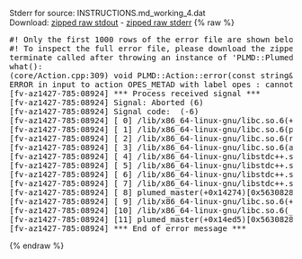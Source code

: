 Stderr for source:  INSTRUCTIONS.md_working_4.dat   
Download: [zipped raw stdout](INSTRUCTIONS.md_working_4.dat.plumed_master.stdout.txt.zip) - [zipped raw stderr](INSTRUCTIONS.md_working_4.dat.plumed_master.stderr.txt.zip) 
{% raw %}
<pre>
#! Only the first 1000 rows of the error file are shown below
#! To inspect the full error file, please download the zipped raw stderr file above
terminate called after throwing an instance of 'PLMD::Plumed::ExceptionError'
what():
(core/Action.cpp:309) void PLMD::Action::error(const string&) const
ERROR in input to action OPES_METAD with label opes : cannot find action named cv (hint! the actions with value in this ActionSet are: timestep kBT posx posy posz Masses Charges Box driver )
[fv-az1427-785:08924] *** Process received signal ***
[fv-az1427-785:08924] Signal: Aborted (6)
[fv-az1427-785:08924] Signal code:  (-6)
[fv-az1427-785:08924] [ 0] /lib/x86_64-linux-gnu/libc.so.6(+0x42520)[0x7f6ab7242520]
[fv-az1427-785:08924] [ 1] /lib/x86_64-linux-gnu/libc.so.6(pthread_kill+0x12c)[0x7f6ab72969fc]
[fv-az1427-785:08924] [ 2] /lib/x86_64-linux-gnu/libc.so.6(raise+0x16)[0x7f6ab7242476]
[fv-az1427-785:08924] [ 3] /lib/x86_64-linux-gnu/libc.so.6(abort+0xd3)[0x7f6ab72287f3]
[fv-az1427-785:08924] [ 4] /lib/x86_64-linux-gnu/libstdc++.so.6(+0xa2b9e)[0x7f6ab76a2b9e]
[fv-az1427-785:08924] [ 5] /lib/x86_64-linux-gnu/libstdc++.so.6(+0xae20c)[0x7f6ab76ae20c]
[fv-az1427-785:08924] [ 6] /lib/x86_64-linux-gnu/libstdc++.so.6(+0xae277)[0x7f6ab76ae277]
[fv-az1427-785:08924] [ 7] /lib/x86_64-linux-gnu/libstdc++.so.6(__cxa_rethrow+0x4b)[0x7f6ab76ae52b]
[fv-az1427-785:08924] [ 8] plumed_master(+0x14274)[0x56308287b274]
[fv-az1427-785:08924] [ 9] /lib/x86_64-linux-gnu/libc.so.6(+0x29d90)[0x7f6ab7229d90]
[fv-az1427-785:08924] [10] /lib/x86_64-linux-gnu/libc.so.6(__libc_start_main+0x80)[0x7f6ab7229e40]
[fv-az1427-785:08924] [11] plumed_master(+0x14ed5)[0x56308287bed5]
[fv-az1427-785:08924] *** End of error message ***
</pre>
{% endraw %}
